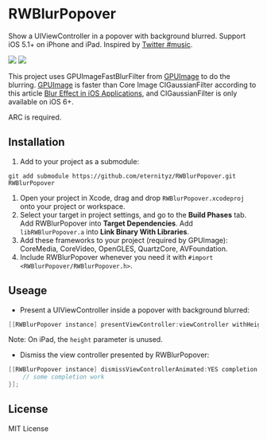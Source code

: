 RWBlurPopover
=============

Show a UIViewController in a popover with background blurred. Support iOS 5.1+ on iPhone and iPad. Inspired by [Twitter #music](https://itunes.apple.com/us/app/twitter-music/id625541612).

[![](http://zhangbin.cc/temp/blur-iphone-thumb.jpg)](http://zhangbin.cc/temp/blur-iphone.jpg)
[![](http://zhangbin.cc/temp/blur-ipad-thumb.jpg)](http://zhangbin.cc/temp/blur-ipad.jpg)

This project uses GPUImageFastBlurFilter from [GPUImage](https://github.com/BradLarson/GPUImage) to do the blurring. [GPUImage](https://github.com/BradLarson/GPUImage) is faster than Core Image CIGaussianFilter according to this article [Blur Effect in iOS Applications](http://blog.denivip.ru/index.php/2013/01/blur-effect-in-ios-applications/?lang=en), and CIGaussianFilter is only available on iOS 6+.

ARC is required.

Installation
----

1. Add to your project as a submodule:
```
git add submodule https://github.com/eternityz/RWBlurPopover.git RWBlurPopover
```
1. Open your project in Xcode, drag and drop `RWBlurPopover.xcodeproj` onto your project or workspace.
1. Select your target in project settings, and go to the **Build Phases** tab. Add RWBlurPopover into **Target Dependencies**. Add `libRWBlurPopover.a` into **Link Binary With Libraries**. 
1. Add these frameworks to your project (required by GPUImage): CoreMedia, CoreVideo, OpenGLES, QuartzCore, AVFoundation.
1. Include RWBlurPopover whenever you need it with `#import <RWBlurPopover/RWBlurPopover.h>`.

Useage
----
- Present a UIViewController inside a popover with background blurred:

```objective-c
[[RWBlurPopover instance] presentViewController:viewController withHeight:300];
```

Note: On iPad, the `height` parameter is unused.

- Dismiss the view controller presented by RWBlurPopover:

```objective-c
[[RWBlurPopover instance] dismissViewControllerAnimated:YES completion:^(void){
    // some completion work
}];
```

License
----
MIT License
